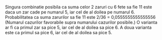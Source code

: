Singura combinatie posibila ca suma celor 2 zaruri cu 6 fete sa fie 11 este daca un zar cade pe numarul 5, iar cel de al doilea pe numarul 6.
Probabilitatea ca suma zarurilor sa fie 11 este 2/36 = 0,0555555555555556 (Numarul cazurilor favorabile supra numarului cazurilor posibile.)
O varianta ar fi ca primul zar sa pice 5, iar cel de al doilea sa pice 6. 
A doua varianta este ca primul sa pice 6, iar cel de al doilea sa pice 5.

